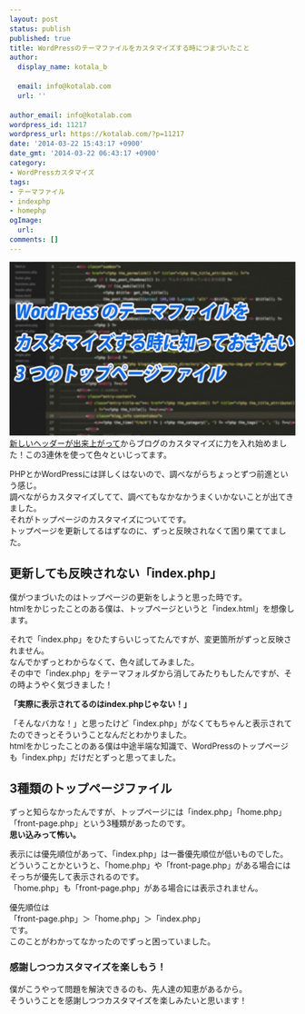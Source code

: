```yaml
---
layout: post
status: publish
published: true
title: WordPressのテーマファイルをカスタマイズする時につまづいたこと
author:
  display_name: kotala_b

  email: info@kotalab.com
  url: ''

author_email: info@kotalab.com
wordpress_id: 11217
wordpress_url: https://kotalab.com/?p=11217
date: '2014-03-22 15:43:17 +0900'
date_gmt: '2014-03-22 06:43:17 +0900'
category:
- WordPressカスタマイズ
tags:
- テーマファイル
- indexphp
- homephp
ogImage:
  url:
comments: []
---
```

<p><img src="/wp-content/uploads/customize-wordpress-theme-546x306.jpg" alt="customize-wordpress-theme" width="546" height="306" class="alignnone size-large wp-image-11225" /><br />
<a href="/header-banner-renewal" title="ブログのバナーをランサーズで頼んだらこんないいモノが！">新しいヘッダーが出来上がって</a>からブログのカスタマイズに力を入れ始めました！この3連休を使って色々といじってます。</p>
<p>PHPとかWordPressには詳しくはないので、調べながらちょっとずつ前進という感じ。<br />
調べながらカスタマイズしてて、調べてもなかなかうまくいかないことが出てきました。<br />
それがトップページのカスタマイズについてです。<br />
トップページを更新してるはずなのに、ずっと反映されなくて困り果ててました。<br />
</p>
<!--more-->
<h2>更新しても反映されない「index.php」</h2>
<p>僕がつまづいたのはトップページの更新をしようと思った時です。<br />
htmlをかじったことのある僕は、トップページというと「index.html」を想像します。</p>
<p>それで「index.php」をひたすらいじってたんですが、変更箇所がずっと反映されません。<br />
なんでかずっとわからなくて、色々試してみました。<br />
その中で「index.php」をテーマフォルダから消してみたりもしたんですが、その時ようやく気づきました！</p>
<p><strong>「実際に表示されてるのはindex.phpじゃない！」</strong></p>
<p>「そんなバカな！」と思ったけど「index.php」がなくてもちゃんと表示されてたのできっとそういうことなんだとわかりました。<br />
htmlをかじったことのある僕は中途半端な知識で、WordPressのトップページも「index.php」だけだとずっと思ってました。</p>
<h2>3種類のトップページファイル</h2>
<p>ずっと知らなかったんですが、トップページには「index.php」「home.php」「front-page.php」という3種類があったのです。<br />
<strong>思い込みって怖い。</strong></p>
<p>表示には優先順位があって、「index.php」は一番優先順位が低いものでした。<br />
どういうことかというと、「home.php」や「front-page.php」がある場合にはそっちが優先して表示されるのです。<br />
「home.php」も「front-page.php」がある場合には表示されません。</p>
<p>優先順位は<br />
「front-page.php」＞「home.php」＞「index.php」<br />
です。<br />
このことがわかってなかったのでずっと困っていました。</p>
<h3>感謝しつつカスタマイズを楽しもう！</h3>
<p>僕がこうやって問題を解決できるのも、先人達の知恵があるから。<br />
そういうことを感謝しつつカスタマイズを楽しみたいと思います！</p>
